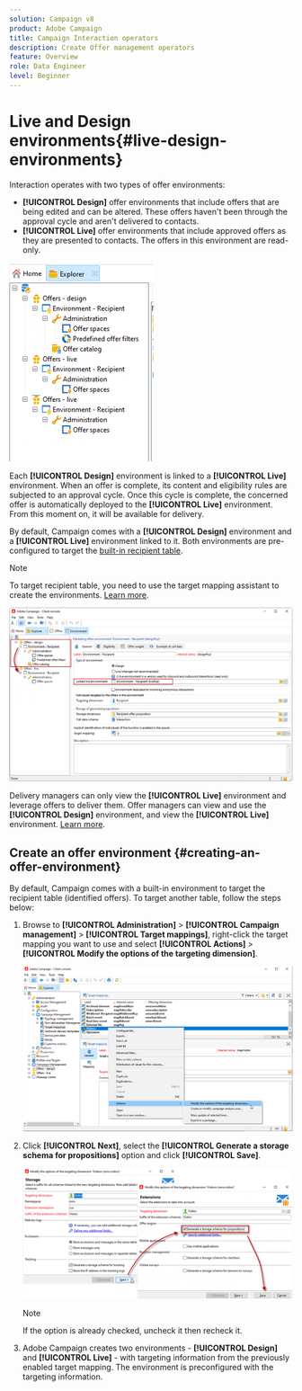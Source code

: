 ```yaml
---
solution: Campaign v8
product: Adobe Campaign
title: Campaign Interaction operators
description: Create Offer management operators
feature: Overview
role: Data Engineer
level: Beginner
---
```

# Live and Design environments{#live-design-environments}

Interaction operates with two types of offer environments:

* **[!UICONTROL Design]** offer environments that include offers that are being edited and can be altered. These offers haven't been through the approval cycle and aren't delivered to contacts.
* **[!UICONTROL Live]** offer environments that include approved offers as they are presented to contacts. The offers in this environment are read-only.

![](assets/offer_environments_overview_001.png)

Each **[!UICONTROL Design]** environment is linked to a **[!UICONTROL Live]** environment. When an offer is complete, its content and eligibility rules are subjected to an approval cycle. Once this cycle is complete, the concerned offer is automatically deployed to the **[!UICONTROL Live]** environment. From this moment on, it will be available for delivery.

By default, Campaign comes with a **[!UICONTROL Design]** environment and a **[!UICONTROL Live]** environment linked to it. Both environments are pre-configured to target the [built-in recipient table](../dev/datamodel.md#ootb-profiles).

>[!NOTE]
>
>To target recipient table, you need to use the target mapping assistant to create the environments. [Learn more](#creating-an-offer-environment).

![](assets/offer_environments_overview_002.png)

Delivery managers can only view the **[!UICONTROL Live]** environment and leverage offers to deliver them. Offer managers can view and use the **[!UICONTROL Design]** environment, and view the **[!UICONTROL Live]** environment. [Learn more](interaction-operators.md).

## Create an offer environment {#creating-an-offer-environment}

By default, Campaign comes with a built-in environment to target the recipient table (identified offers). To target another table, follow the steps below:

1. Browse to **[!UICONTROL Administration]** > **[!UICONTROL Campaign management]** > **[!UICONTROL Target mappings]**, right-click the target mapping you want to use and select **[!UICONTROL Actions]** > **[!UICONTROL Modify the options of the targeting dimension]**.

   ![](assets/offer_env_anonymous_001.png)

1. Click **[!UICONTROL Next]**, select the **[!UICONTROL Generate a storage schema for propositions]** option and click **[!UICONTROL Save]**.

   ![](assets/offer_env_anonymous_002.png)

   >[!NOTE]
   >
   >If the option is already checked, uncheck it then recheck it.

1. Adobe Campaign creates two environments - **[!UICONTROL Design]** and **[!UICONTROL Live]** - with targeting information from the previously enabled target mapping. The environment is preconfigured with the targeting information.
